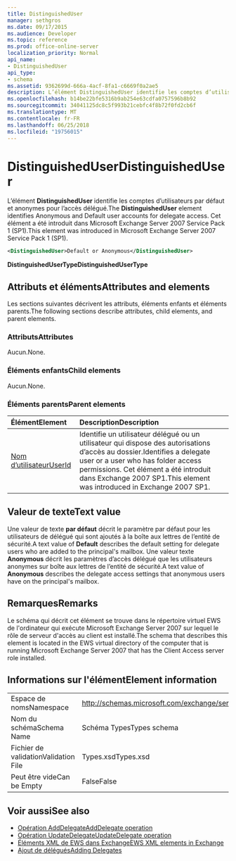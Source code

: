 ```yaml
---
title: DistinguishedUser
manager: sethgros
ms.date: 09/17/2015
ms.audience: Developer
ms.topic: reference
ms.prod: office-online-server
localization_priority: Normal
api_name:
- DistinguishedUser
api_type:
- schema
ms.assetid: 9362699d-666a-4acf-8fa1-c6669f0a2ae5
description: L’élément DistinguishedUser identifie les comptes d’utilisateurs par défaut et anonymes pour l’accès délégué. Cet élément a été introduit dans Microsoft Exchange Server 2007 Service Pack 1 (SP1).
ms.openlocfilehash: b14be22bfe5316b9ab254e63cdfa0757596b8b92
ms.sourcegitcommit: 34041125dc8c5f993b21cebfc4f8b72f0fd2cb6f
ms.translationtype: MT
ms.contentlocale: fr-FR
ms.lasthandoff: 06/25/2018
ms.locfileid: "19756015"
---
```

# <a name="distinguisheduser"></a><span data-ttu-id="3bc1f-104">DistinguishedUser</span><span class="sxs-lookup"><span data-stu-id="3bc1f-104">DistinguishedUser</span></span>

<span data-ttu-id="3bc1f-105">L’élément **DistinguishedUser** identifie les comptes d’utilisateurs par défaut et anonymes pour l’accès délégué.</span><span class="sxs-lookup"><span data-stu-id="3bc1f-105">The **DistinguishedUser** element identifies Anonymous and Default user accounts for delegate access.</span></span> <span data-ttu-id="3bc1f-106">Cet élément a été introduit dans Microsoft Exchange Server 2007 Service Pack 1 (SP1).</span><span class="sxs-lookup"><span data-stu-id="3bc1f-106">This element was introduced in Microsoft Exchange Server 2007 Service Pack 1 (SP1).</span></span> 
  
```xml
<DistinguishedUser>Default or Anonymous</DistinguishedUser>
```

 <span data-ttu-id="3bc1f-107">**DistinguishedUserType**</span><span class="sxs-lookup"><span data-stu-id="3bc1f-107">**DistinguishedUserType**</span></span>
## <a name="attributes-and-elements"></a><span data-ttu-id="3bc1f-108">Attributs et éléments</span><span class="sxs-lookup"><span data-stu-id="3bc1f-108">Attributes and elements</span></span>

<span data-ttu-id="3bc1f-109">Les sections suivantes décrivent les attributs, éléments enfants et éléments parents.</span><span class="sxs-lookup"><span data-stu-id="3bc1f-109">The following sections describe attributes, child elements, and parent elements.</span></span>
  
### <a name="attributes"></a><span data-ttu-id="3bc1f-110">Attributs</span><span class="sxs-lookup"><span data-stu-id="3bc1f-110">Attributes</span></span>

<span data-ttu-id="3bc1f-111">Aucun.</span><span class="sxs-lookup"><span data-stu-id="3bc1f-111">None.</span></span>
  
### <a name="child-elements"></a><span data-ttu-id="3bc1f-112">Éléments enfants</span><span class="sxs-lookup"><span data-stu-id="3bc1f-112">Child elements</span></span>

<span data-ttu-id="3bc1f-113">Aucun.</span><span class="sxs-lookup"><span data-stu-id="3bc1f-113">None.</span></span>
  
### <a name="parent-elements"></a><span data-ttu-id="3bc1f-114">Éléments parents</span><span class="sxs-lookup"><span data-stu-id="3bc1f-114">Parent elements</span></span>

|<span data-ttu-id="3bc1f-115">**Élément**</span><span class="sxs-lookup"><span data-stu-id="3bc1f-115">**Element**</span></span>|<span data-ttu-id="3bc1f-116">**Description**</span><span class="sxs-lookup"><span data-stu-id="3bc1f-116">**Description**</span></span>|
|:-----|:-----|
|[<span data-ttu-id="3bc1f-117">Nom d’utilisateur</span><span class="sxs-lookup"><span data-stu-id="3bc1f-117">UserId</span></span>](userid.md) <br/> |<span data-ttu-id="3bc1f-118">Identifie un utilisateur délégué ou un utilisateur qui dispose des autorisations d’accès au dossier.</span><span class="sxs-lookup"><span data-stu-id="3bc1f-118">Identifies a delegate user or a user who has folder access permissions.</span></span> <span data-ttu-id="3bc1f-119">Cet élément a été introduit dans Exchange 2007 SP1.</span><span class="sxs-lookup"><span data-stu-id="3bc1f-119">This element was introduced in Exchange 2007 SP1.</span></span>  <br/> |
   
## <a name="text-value"></a><span data-ttu-id="3bc1f-120">Valeur de texte</span><span class="sxs-lookup"><span data-stu-id="3bc1f-120">Text value</span></span>

<span data-ttu-id="3bc1f-121">Une valeur de texte **par défaut** décrit le paramètre par défaut pour les utilisateurs de délégué qui sont ajoutés à la boîte aux lettres de l’entité de sécurité.</span><span class="sxs-lookup"><span data-stu-id="3bc1f-121">A text value of **Default** describes the default setting for delegate users who are added to the principal's mailbox.</span></span> <span data-ttu-id="3bc1f-122">Une valeur texte **Anonymous** décrit les paramètres d’accès délégué que les utilisateurs anonymes sur boîte aux lettres de l’entité de sécurité.</span><span class="sxs-lookup"><span data-stu-id="3bc1f-122">A text value of **Anonymous** describes the delegate access settings that anonymous users have on the principal's mailbox.</span></span> 
  
## <a name="remarks"></a><span data-ttu-id="3bc1f-123">Remarques</span><span class="sxs-lookup"><span data-stu-id="3bc1f-123">Remarks</span></span>

<span data-ttu-id="3bc1f-124">Le schéma qui décrit cet élément se trouve dans le répertoire virtuel EWS de l'ordinateur qui exécute Microsoft Exchange Server 2007 sur lequel le rôle de serveur d'accès au client est installé.</span><span class="sxs-lookup"><span data-stu-id="3bc1f-124">The schema that describes this element is located in the EWS virtual directory of the computer that is running Microsoft Exchange Server 2007 that has the Client Access server role installed.</span></span>
  
## <a name="element-information"></a><span data-ttu-id="3bc1f-125">Informations sur l'élément</span><span class="sxs-lookup"><span data-stu-id="3bc1f-125">Element information</span></span>

|||
|:-----|:-----|
|<span data-ttu-id="3bc1f-126">Espace de noms</span><span class="sxs-lookup"><span data-stu-id="3bc1f-126">Namespace</span></span>  <br/> |http://schemas.microsoft.com/exchange/services/2006/types  <br/> |
|<span data-ttu-id="3bc1f-127">Nom du schéma</span><span class="sxs-lookup"><span data-stu-id="3bc1f-127">Schema Name</span></span>  <br/> |<span data-ttu-id="3bc1f-128">Schéma Types</span><span class="sxs-lookup"><span data-stu-id="3bc1f-128">Types schema</span></span>  <br/> |
|<span data-ttu-id="3bc1f-129">Fichier de validation</span><span class="sxs-lookup"><span data-stu-id="3bc1f-129">Validation File</span></span>  <br/> |<span data-ttu-id="3bc1f-130">Types.xsd</span><span class="sxs-lookup"><span data-stu-id="3bc1f-130">Types.xsd</span></span>  <br/> |
|<span data-ttu-id="3bc1f-131">Peut être vide</span><span class="sxs-lookup"><span data-stu-id="3bc1f-131">Can be Empty</span></span>  <br/> |<span data-ttu-id="3bc1f-132">False</span><span class="sxs-lookup"><span data-stu-id="3bc1f-132">False</span></span>  <br/> |
   
## <a name="see-also"></a><span data-ttu-id="3bc1f-133">Voir aussi</span><span class="sxs-lookup"><span data-stu-id="3bc1f-133">See also</span></span>

- [<span data-ttu-id="3bc1f-134">Opération AddDelegate</span><span class="sxs-lookup"><span data-stu-id="3bc1f-134">AddDelegate operation</span></span>](adddelegate-operation.md)  
- [<span data-ttu-id="3bc1f-135">Opération UpdateDelegate</span><span class="sxs-lookup"><span data-stu-id="3bc1f-135">UpdateDelegate operation</span></span>](updatedelegate-operation.md)
- [<span data-ttu-id="3bc1f-136">Éléments XML de EWS dans Exchange</span><span class="sxs-lookup"><span data-stu-id="3bc1f-136">EWS XML elements in Exchange</span></span>](ews-xml-elements-in-exchange.md)
- [<span data-ttu-id="3bc1f-137">Ajout de délégués</span><span class="sxs-lookup"><span data-stu-id="3bc1f-137">Adding Delegates</span></span>](http://msdn.microsoft.com/library/3a744150-66a3-4a13-9433-793603ba5038%28Office.15%29.aspx)

